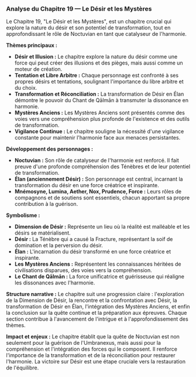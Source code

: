 ### Analyse du Chapitre 19 — Le Désir et les Mystères

Le Chapitre 19, "Le Désir et les Mystères", est un chapitre crucial qui explore la nature du désir et son potentiel de transformation, tout en approfondissant le rôle de Noctuvian en tant que catalyseur de l'harmonie.

**Thèmes principaux :**
*   **Désir et Illusion :** Le chapitre explore la nature du désir comme une force qui peut créer des illusions et des pièges, mais aussi comme un moteur de création.
*   **Tentation et Libre Arbitre :** Chaque personnage est confronté à ses propres désirs et tentations, soulignant l'importance du libre arbitre et du choix.
*   **Transformation et Réconciliation :** La transformation de Désir en Élan démontre le pouvoir du Chant de Qālmān à transmuter la dissonance en harmonie.
*   **Mystères Anciens :** Les Mystères Anciens sont présentés comme des voies vers une compréhension plus profonde de l'existence et des outils de transformation.
*   **Vigilance Continue :** Le chapitre souligne la nécessité d'une vigilance constante pour maintenir l'harmonie face aux menaces persistantes.

**Développement des personnages :**
*   **Noctuvian :** Son rôle de catalyseur de l'harmonie est renforcé. Il fait preuve d'une profonde compréhension des Ténèbres et de leur potentiel de transformation.
*   **Élan (anciennement Désir) :** Son personnage est central, incarnant la transformation du désir en une force créatrice et inspirante.
*   **Mnémosyne, Lumina, Aether, Nox, Prudence, Force :** Leurs rôles de compagnons et de soutiens sont essentiels, chacun apportant sa propre contribution à la guérison.

**Symbolisme :**
*   **Dimension de Désir :** Représente un lieu où la réalité est malléable et les désirs se matérialisent.
*   **Désir :** La Ténèbre qui a causé la Fracture, représentant la soif de domination et la perversion du désir.
*   **Élan :** L'incarnation du désir transformé en une force créatrice et inspirante.
*   **Les Mystères Anciens :** Représentent les connaissances héritées de civilisations disparues, des voies vers la compréhension.
*   **Le Chant de Qālmān :** La force unificatrice et guérisseuse qui réaligne les dissonances avec l'harmonie.

**Structure narrative :**
Le chapitre suit une progression claire : l'exploration de la Dimension de Désir, la rencontre et la confrontation avec Désir, la transformation de Désir en Élan, l'intégration des Mystères Anciens, et enfin la conclusion sur la quête continue et la préparation aux épreuves. Chaque section contribue à l'avancement de l'intrigue et à l'approfondissement des thèmes.

**Impact et enjeux :**
Le chapitre établit que la quête de Noctuvian est non seulement pour la guérison de l'Umbranexus, mais aussi pour la compréhension et l'intégration des forces qui le composent. Il renforce l'importance de la transformation et de la réconciliation pour restaurer l'harmonie. La victoire sur Désir est une étape cruciale vers la restauration de l'équilibre.